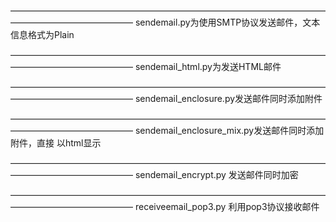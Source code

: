 ——————————————————————————————————————————————————
sendemail.py为使用SMTP协议发送邮件，文本信息格式为Plain

——————————————————————————————————————————————————
sendemail_html.py为发送HTML邮件

——————————————————————————————————————————————————
sendemail_enclosure.py发送邮件同时添加附件

——————————————————————————————————————————————————
sendemail_enclosure_mix.py发送邮件同时添加附件，直接
以html显示

——————————————————————————————————————————————————
sendemail_encrypt.py 发送邮件同时加密

——————————————————————————————————————————————————
receiveemail_pop3.py 利用pop3协议接收邮件